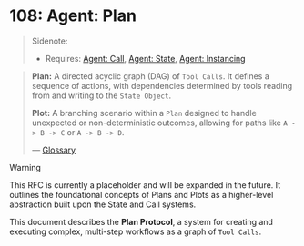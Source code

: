 # 108: Agent: Plan

> Sidenote:
>
> - Requires: [Agent: Call](./103_agent_call.md), [Agent: State](./106_agent_state.md), [Agent: Instancing](./107_agent_instancing.md)

> **Plan:** A directed acyclic graph (DAG) of `Tool Calls`. It defines a sequence of actions, with dependencies determined by tools reading from and writing to the `State Object`.
>
> **Plot:** A branching scenario within a `Plan` designed to handle unexpected or non-deterministic outcomes, allowing for paths like `A -> B -> C` or `A -> B -> D`.
>
> — [Glossary](./000_glossary.md)

> [!WARNING]
> This RFC is currently a placeholder and will be expanded in the future. It outlines the foundational concepts of Plans and Plots as a higher-level abstraction built upon the State and Call systems.

This document describes the **Plan Protocol**, a system for creating and executing complex, multi-step workflows as a graph of `Tool Calls`.
